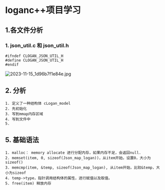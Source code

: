 # loganc++项目学习


## 1.各文件分析

### 1. json_util.c 和 json_util.h

	#ifndef CLOGAN_JSON_UTIL_H
	#define CLOGAN_JSON_UTIL_H
	#endif 


![2023-11-15_1d96b7f1e84e.jpg](https://cdn.jsdelivr.net/gh/EricYuan1201/img@main/2023-11-15_1d96b7f1e84e.jpg)

## 2. 分析

	1. 定义了一种结构体 cLogan_model
	2. 先初始化
	3. 写到mmap内存区域
	4. 写到文件中
	5. 


## 5. 基础语法


	1. malloc： memory allocate 进行分配内存，如果内存不足，会返回null.
	2. memset(item, 0, sizeof(Json_map_logan))，从item开始，设置0，大小为sizeof()
	3. memcmp(item, &temp, sizeof(Json_map_logan), 从item开始，比较&temp，大小为sizeof
	4. temp->type，指针调用结构体的属性，进行赋值以及取值。
	5. free(item) 释放内存




